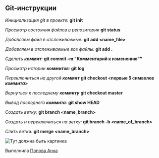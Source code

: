 ## Git-инструкции
*Инициализация git в проекте:*
**git init**

*Просмотр состояния файлов в репозитории*
**git status**

*Добавляем файл в отслеживаемые:* 
**git add <name_file>**

*Добавляем в отслеживаемые все файлы:*
**git add .**

*Сделать __коммит__:*
**git commit -m "Комментарий к изменению""**

*Просмотр истории __коммитов__:*
**git log**

*Переключиться на другой __коммит__*
**git checkout <первые 5 символов _коммита_>**

_Вернуться к последнему **коммиту**_
**git checkout master**

*Вывод последнего __коммита__:*
**git show HEAD**

*Создать ветку:*
**git branch <name_branch>**

*Создать и переключиться на ветку:*
**git branch -b <name_of_branch>**


*Слить ветки:*
**git merge <name_branch>**

![Тут должна быть картинка](fox.jpg)

Выполнила <a href="https://github.com/annrud">Попова Анна</a>

